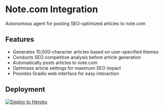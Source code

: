 # Note.com Integration

Autonomous agent for posting SEO-optimized articles to note.com

## Features

- Generates 10,000-character articles based on user-specified themes
- Conducts SEO competitive analysis before article generation
- Automatically posts articles to note.com
- Optimizes article settings for maximum SEO impact
- Provides Gradio web interface for easy interaction

## Deployment

[![Deploy to Heroku](https://www.herokucdn.com/deploy/button.svg)](https://heroku.com/deploy)
